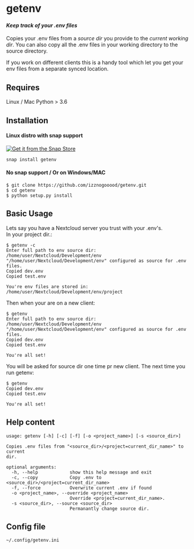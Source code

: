 # getenv
#### *Keep track of your .env files*

Copies your .env files from a *source dir* you provide to the *current
working dir*. You can also copy all the .env files in your working
directory to the source directory.

If you work on different clients this is a handy tool which let you
get your env files from a separate synced location.


## Requires
Linux / Mac
Python > 3.6  

## Installation
#### Linux distro with snap support

[![Get it from the Snap Store](https://snapcraft.io/static/images/badges/en/snap-store-white.svg)](https://snapcraft.io/getenv)
```
snap install getenv
```


#### No snap support / Or on Windows/MAC
```
$ git clone https://github.com/izznogooood/getenv.git
$ cd getenv
$ python setup.py install
```

## Basic Usage
Lets say you have a Nextcloud server you trust with your .env's.  
In your project dir.:

```
$ getenv -c
Enter full path to env source dir: /home/user/Nextcloud/Development/env
"/home/user/Nextcloud/Development/env" configured as source for .env files.
Copied dev.env
Copied test.env

You're env files are stored in: /home/user/Nextcloud/Development/env/project
```

Then when your are on a new client:

```
$ getenv
Enter full path to env source dir: /home/user/Nextcloud/Development/env
"/home/user/Nextcloud/Development/env" configured as source for .env files.
Copied dev.env
Copied test.env

You're all set!
```
You will be asked for source dir one time pr new client. The next time
you run getenv:

```
$ getenv
Copied dev.env
Copied test.env

You're all set!
```

## Help content
```
usage: getenv [-h] [-c] [-f] [-o <project_name>] [-s <source_dir>]

Copies .env files from "<source_dir>/<project=current_dir_name>" to current
dir.

optional arguments:
  -h, --help            show this help message and exit
  -c, --copy            Copy .env to <source_dir>/<project=current_dir_name>
  -f, --force           Overwrite current .env if found
  -o <project_name>, --override <project_name>
                        Override <project=current_dir_name>.
  -s <source_dir>, --source <source_dir>
                        Permanantly change source dir.
```

## Config file

`~/.config/getenv.ini`
